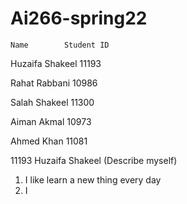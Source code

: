 # Ai266-spring22

    Name	    Student ID
Huzaifa Shakeel	           11193

Rahat Rabbani	           10986

Salah Shakeel	           11300

Aiman Akmal	               10973

Ahmed Khan	               11081



11193 Huzaifa Shakeel (Describe myself)
1. I like learn a new thing every day
2. I 
